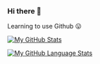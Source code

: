 ### Hi there 👋

<!--
**snoice45/snoice45** is a ✨ _special_ ✨ repository because its `README.md` (this file) appears on your GitHub profile.

Here are some ideas to get you started:

- 🔭 I’m currently working on ...
- 🌱 I’m currently learning ...
- 👯 I’m looking to collaborate on ...
- 🤔 I’m looking for help with ...
- 💬 Ask me about ...
- 📫 How to reach me: ...
- 😄 Pronouns: ...
- ⚡ Fun fact: ...
-->
Learning to use Github 😛




[![My GitHub Stats](https://github-readme-stats.vercel.app/api/?username=snoice45&count_private=true&theme=tokyonight&showicons=true)]()





[![My GitHub Language Stats](https://github-readme-stats.vercel.app/api/top-langs/?username=snoice45&langs_count=5&theme=tokyonight)]()

